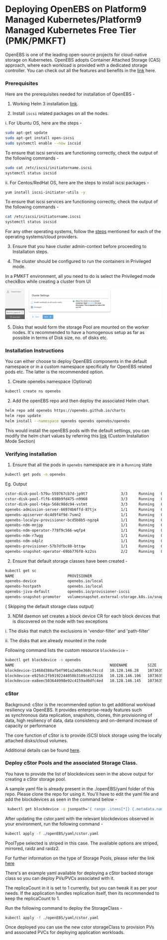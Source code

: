 # Deploying OpenEBS on Platform9 Managed Kubernetes/Platform9 Managed Kubernetes Free Tier (PMK/PMKFT)

OpenEBS is  one of the leading open-source projects for  cloud-native storage on Kubernetes. OpenEBS adopts Container Attached Storage (CAS) approach, where each workload is provided with a dedicated storage controller. You can check out all the features and benefits in the [link](https://docs.openebs.io/docs/next/features.html) here.


### Prerequisites

Here are the prerequisites needed for installation of OpenEBS -

1. Working Helm 3 installation [link](https://helm.sh/docs/intro/install/).

2. Install `iscsi` related packages on all the nodes.

  i. For Ubuntu OS, here are the steps -
  ```bash
  sudo apt-get update
sudo apt-get install open-iscsi
sudo systemctl enable --now iscsid
```

 To ensure that iscsi services are functioning correctly,
   check the output of the following commands -

   ```bash
   sudo cat /etc/iscsi/initiatorname.iscsi
systemctl status iscsid  
```  

 ii. For Centos/RedHat OS, here are the steps to install iscsi packages -

 ```bash
 yum install iscsi-initiator-utils -y
```
To ensure that iscsi services are functioning correctly,
  check the output of the following commands -
  ```bash
  cat /etc/iscsi/initiatorname.iscsi
systemctl status iscsid
```

For any other operating systems, follow the [steps](https://docs.openebs.io/docs/next/prerequisites.html) mentioned for each of the operating systems/cloud providers.

3. Ensure that you have cluster admin-context before proceeding to Installation steps.

4. The cluster should be configured to run the containers in Privileged mode.

In a PMKFT environment, all you need to do is select the Privileged mode checkBox while creating a cluster from UI

![privilegedMode](https://github.com/KoolKubernetes/csi/blob/master/openEBS/images/privileged.png)


5. Disks that would form the storage Pool are mounted on the worker nodes. It's recommended to have a homogenous setup as far as possible in terms of Disk size, no. of disks etc.



### Installation Instructions

You can either choose to deploy OpenEBS components in the default namespace or in a custom namespace specifically for OpenEBS related pods etc. The latter is the recommended option.

1.  Create openebs namespace (Optional)

```bash
kubectl create ns openebs
```
2. Add the openEBS repo and then deploy the associated Helm chart.

```bash
helm repo add openebs https://openebs.github.io/charts
helm repo update
helm install --namespace openebs openebs openebs/openebs
```

This would install the openEBS pods with the default settings, you can modify the helm chart values by referring this [link](https://docs.openebs.io/docs/next/installation.html) (Custom Installation Mode Section)


### Verifying installation

1. Ensure that all the pods in `openebs` namespace are in a `Running` state

```bash
kubectl get pods -n openebs
```

Eg. Output
```bash
cstor-disk-pool-579u-559767cb7d-jp9t7               3/3     Running   0          6d5h
cstor-disk-pool-flf6-698b9fd475-n9968               3/3     Running   0          6d5h
cstor-disk-pool-t4qa-568c98dc94-vstmt               3/3     Running   0          6d5h
openebs-admission-server-66974b6ffd-87tjx           1/1     Running   0          6d5h
openebs-apiserver-6c4d9f4f9d-7smn2                  1/1     Running   0          6d5h
openebs-localpv-provisioner-bcd5b8b5-ngzq4          1/1     Running   0          6d5h
openebs-ndm-mnjpp                                   1/1     Running   0          6d5h
openebs-ndm-operator-778f9c566-wqfp4                1/1     Running   0          6d5h
openebs-ndm-r7wgg                                   1/1     Running   0          6d5h
openebs-ndm-x4plz                                   1/1     Running   0          6d5h
openebs-provisioner-57b7dfbc88-bttqw                1/1     Running   0          6d5h
openebs-snapshot-operator-69bb776f8-kz2ss           2/2     Running   0          6d5h
```
2.  Ensure that default storage classes have been created -

```bash
kubectl get sc
NAME                        PROVISIONER                                                RECLAIMPOLICY   VOLUMEBINDINGMODE      ALLOWVOLUMEEXPANSION   AGE
openebs-device              openebs.io/local                                           Delete          WaitForFirstConsumer   false                  6d5h
openebs-hostpath            openebs.io/local                                           Delete          WaitForFirstConsumer   false                  6d5h
openebs-jiva-default        openebs.io/provisioner-iscsi                               Delete          Immediate              false                  6d5h
openebs-snapshot-promoter   volumesnapshot.external-storage.k8s.io/snapshot-promoter   Delete          Immediate              false
```
( Skipping the default storage class output)


3.  NDM daemon set creates a block device CR for each block devices that is discovered on the node with two exceptions

  i. The disks that match the exclusions in 'vendor-filter' and 'path-filter'

  ii. The disks that are already mounted in the node

  Following command lists the custom resource `blockdevice`  -

  ```bash
  kubectl get blockdevice -n openebs
NAME                                           NODENAME         SIZE          CLAIMSTATE   STATUS   AGE
blockdevice-11468d388afb4f901a2a0be368cf4ccd   10.128.146.28    10736352768   Claimed      Active   6d5h
blockdevice-e925dc2fb9192244050b3109ce521216   10.128.146.106   10736352768   Claimed      Active   6d5h
blockdevice-ea8eec503644998e92c4159ad0dfc4ed   10.128.146.145   10736352768   Claimed      Active   6d5h
```


### cStor

Background: cStor is the recommended option to get additional workload resiliency via OpenEBS. It provides enterprise-ready features such as synchronous data replication, snapshots, clones, thin provisioning of data, high resiliency of data, data consistency and on-demand increase of capacity or performance

The core function of cStor is to provide  iSCSI block storage using the locally attached disks/cloud volumes.

Additional details can be found [here](https://docs.openebs.io/docs/next/cstor.html).


### Deploy cStor Pools and the associated Storage Class.

You have to provide the list of blockdevices seen in the above output for creating a cStor storage pool.

A sample yaml file is already present in the ./openEBS/yaml folder of this repo. Please clone the repo for using it.  You'll have to edit the yaml file and add the blockdevices as seen in the command below -
```bash
 kubectl get blockdevice -o jsonpath='{ range .items[*]} {.metadata.name}{"\n"}{end}'
```

After updating the cstor.yaml with the relevant blockdevices observed in your environment, run the following command -

```bash
kubectl apply -f ./openEBS/yaml/cstor.yaml
```

PoolType selected is striped in this case. The available options are striped, mirrored, raidz and raidz2.

For further information on the type of Storage Pools, please refer the link [here](https://docs.openebs.io/docs/next/ugcstor.html#creating-cStor-storage-pools)


There's an example yaml available for deploying a cStor backed storage class so you can deploy PVs/PVCs associated with it.

The replicaCount in it is set to 1 currently, but you can tweak it as per your needs. If the application handles replication itself, then its recommended to keep the replicaCount to 1.

Run the following command to deploy the StorageClass -

```bash
kubectl apply -f ./openEBS/yaml/cstor.yaml
```


Once deployed you can use the new cstor storageClass to provision PVs and associated PVCs for deploying application workloads.
